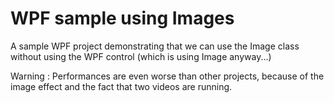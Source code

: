 ﻿# WPF sample using Images

A sample WPF project demonstrating that we can use the Image class without using the WPF control (which is using Image anyway...)

Warning : Performances are even worse than other projects, because of the image effect and the fact that two videos are running.